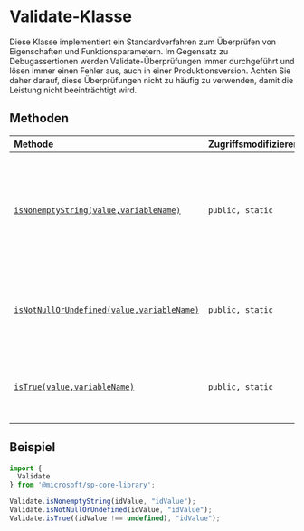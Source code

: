 # <a name="validate-class"></a>Validate-Klasse







Diese Klasse implementiert ein Standardverfahren zum Überprüfen von Eigenschaften und Funktionsparametern. Im Gegensatz zu Debugassertionen werden Validate-Überprüfungen immer durchgeführt und lösen immer einen Fehler aus, auch in einer Produktionsversion. Achten Sie daher darauf, diese Überprüfungen nicht zu häufig zu verwenden, damit die Leistung nicht beeinträchtigt wird.






## <a name="methods"></a>Methoden

| Methode       | Zugriffsmodifizierer | Rückgabewerte  | Beschreibung|
|:-------------|:----|:-------|:-----------|
|[`isNonemptyString(value,variableName)`](isnonemptystring-validate.md)     | `public, static` | `void` | Löst eine Ausnahme aus, wenn die angegebene Zeichenfolge NULL, nicht definiert oder eine leere Zeichenfolge ist. |
|[`isNotNullOrUndefined(value,variableName)`](isnotnullorundefined-validate.md)     | `public, static` | `void` | Löst eine Ausnahme aus, wenn der angegebene Wert NULL oder nicht definiert ist. |
|[`isTrue(value,variableName)`](istrue-validate.md)     | `public, static` | `void` | Löst eine Ausnahme aus, wenn der angegebene Wert nicht „true“ ist. |

## <a name="sample"></a>Beispiel
```ts
import {
  Validate
} from '@microsoft/sp-core-library';

Validate.isNonemptyString(idValue, "idValue");
Validate.isNotNullOrUndefined(idValue, "idValue");
Validate.isTrue((idValue !== undefined), "idValue");
```
